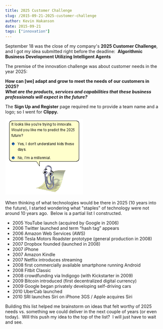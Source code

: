 ```yaml
---
title: 2025 Customer Challenge
slug: /2015-09-21-2025-customer-challenge
author: Kevin Hakanson
date: 2015-09-21
tags: ["innovation"]
---
```

September 18 was the close of my company's **2025 Customer Challenge**, and I got my idea submitted right before the deadline:  **Algorithmic Business Development Utilizing Intelligent Agents**

The premise of the innovation challenge was about customer needs in the year 2025:

**How can [we] adapt and grow to meet the needs of our customers in 2025?  
_What are the products, services and capabilities that these business professionals will expect in the future?_**

The **Sign Up and Register** page required me to provide a team name and a logo; so I went for **Clippy.**

[![clippy.png](images/clippy.png)](images/clippy.png)

When thinking of what technologies would be there in 2025 (10 years into the future), I started wondering what "staples" of technology were not around 10 years ago.  Below is a partial list I constructed.

* 2005 YouTube launch (acquired by Google in 2006)
* 2006 Twitter launched and term “hash tag” appears
* 2006 Amazon Web Services (AWS)
* 2006 Tesla Motors Roadster prototype (general production in 2008)
* 2007 Dropbox founded (launched in 2008)
* 2007 iPhone
* 2007 Amazon Kindle
* 2007 Netflix introduces streaming
* 2008 first commercially available smartphone running Android
* 2008 Fitbit Classic
* 2008 crowdfunding via Indigogo (with Kickstarter in 2009)
* 2009 Bitcoin introduced (first decentralized digital currency)
* 2009 Google began privately developing self-driving cars
* 2010 UberCab launched
* 2010 SRI launches Siri on iPhone 3GS / Apple acquires Siri

Building this list helped me brainstorm on ideas that felt worthy of 2025 needs vs. something we could deliver in the next couple of years (or even today).  Will this push my idea to the top of the list?  I will just have to wait and see.